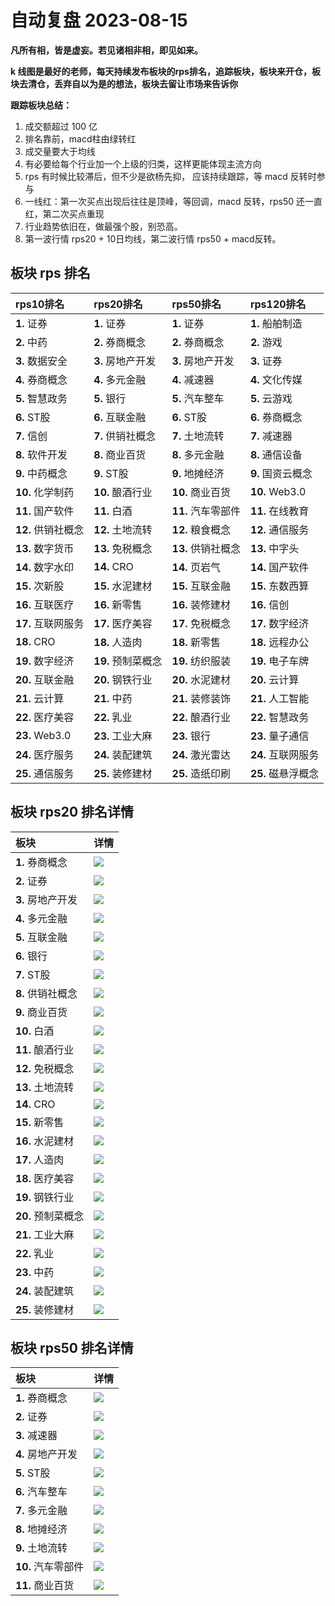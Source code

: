 # 自动复盘 2023-08-15

**凡所有相，皆是虚妄。若见诸相非相，即见如来。**

**k 线图是最好的老师，每天持续发布板块的rps排名，追踪板块，板块来开仓，板块去清仓，丢弃自以为是的想法，板块去留让市场来告诉你**
        
**跟踪板块总结：**
1. 成交额超过 100 亿
2. 排名靠前，macd柱由绿转红
3. 成交量要大于均线
4. 有必要给每个行业加一个上级的归类，这样更能体现主流方向
5. rps 有时候比较滞后，但不少是欲杨先抑， 应该持续跟踪，等 macd 反转时参与
6. 一线红：第一次买点出现后往往是顶峰，等回调，macd 反转，rps50 还一直红，第二次买点重现
7. 行业趋势依旧在，做最强个股，别恐高。
8. 第一波行情 rps20 + 10日均线，第二波行情 rps50 + macd反转。
        
## 板块 rps 排名
| rps10排名          | rps20排名          | rps50排名          | rps120排名         |
|:-------------------|:-------------------|:-------------------|:-------------------|
| **1.** 证券        | **1.** 证券        | **1.** 证券        | **1.** 船舶制造    |
| **2.** 中药        | **2.** 券商概念    | **2.** 券商概念    | **2.** 游戏        |
| **3.** 数据安全    | **3.** 房地产开发  | **3.** 房地产开发  | **3.** 证券        |
| **4.** 券商概念    | **4.** 多元金融    | **4.** 减速器      | **4.** 文化传媒    |
| **5.** 智慧政务    | **5.** 银行        | **5.** 汽车整车    | **5.** 云游戏      |
| **6.** ST股        | **6.** 互联金融    | **6.** ST股        | **6.** 券商概念    |
| **7.** 信创        | **7.** 供销社概念  | **7.** 土地流转    | **7.** 减速器      |
| **8.** 软件开发    | **8.** 商业百货    | **8.** 多元金融    | **8.** 通信设备    |
| **9.** 中药概念    | **9.** ST股        | **9.** 地摊经济    | **9.** 国资云概念  |
| **10.** 化学制药   | **10.** 酿酒行业   | **10.** 商业百货   | **10.** Web3.0     |
| **11.** 国产软件   | **11.** 白酒       | **11.** 汽车零部件 | **11.** 在线教育   |
| **12.** 供销社概念 | **12.** 土地流转   | **12.** 粮食概念   | **12.** 通信服务   |
| **13.** 数字货币   | **13.** 免税概念   | **13.** 供销社概念 | **13.** 中字头     |
| **14.** 数字水印   | **14.** CRO        | **14.** 页岩气     | **14.** 国产软件   |
| **15.** 次新股     | **15.** 水泥建材   | **15.** 互联金融   | **15.** 东数西算   |
| **16.** 互联医疗   | **16.** 新零售     | **16.** 装修建材   | **16.** 信创       |
| **17.** 互联网服务 | **17.** 医疗美容   | **17.** 免税概念   | **17.** 数字经济   |
| **18.** CRO        | **18.** 人造肉     | **18.** 新零售     | **18.** 远程办公   |
| **19.** 数字经济   | **19.** 预制菜概念 | **19.** 纺织服装   | **19.** 电子车牌   |
| **20.** 互联金融   | **20.** 钢铁行业   | **20.** 水泥建材   | **20.** 云计算     |
| **21.** 云计算     | **21.** 中药       | **21.** 装修装饰   | **21.** 人工智能   |
| **22.** 医疗美容   | **22.** 乳业       | **22.** 酿酒行业   | **22.** 智慧政务   |
| **23.** Web3.0     | **23.** 工业大麻   | **23.** 银行       | **23.** 量子通信   |
| **24.** 医疗服务   | **24.** 装配建筑   | **24.** 激光雷达   | **24.** 互联网服务 |
| **25.** 通信服务   | **25.** 装修建材   | **25.** 造纸印刷   | **25.** 磁悬浮概念 |
## 板块 rps20 排名详情
| 板块               | 详情                                                                                                |
|:-------------------|:----------------------------------------------------------------------------------------------------|
| **1.** 券商概念    | ![](https://sykent-blog-image.oss-cn-beijing.aliyuncs.com/quant/image/2023/8/1692086749333-tmp.jpg) |
| **2.** 证券        | ![](https://sykent-blog-image.oss-cn-beijing.aliyuncs.com/quant/image/2023/8/1692086750718-tmp.jpg) |
| **3.** 房地产开发  | ![](https://sykent-blog-image.oss-cn-beijing.aliyuncs.com/quant/image/2023/8/1692086751802-tmp.jpg) |
| **4.** 多元金融    | ![](https://sykent-blog-image.oss-cn-beijing.aliyuncs.com/quant/image/2023/8/1692086752853-tmp.jpg) |
| **5.** 互联金融    | ![](https://sykent-blog-image.oss-cn-beijing.aliyuncs.com/quant/image/2023/8/1692086754017-tmp.jpg) |
| **6.** 银行        | ![](https://sykent-blog-image.oss-cn-beijing.aliyuncs.com/quant/image/2023/8/1692086755118-tmp.jpg) |
| **7.** ST股        | ![](https://sykent-blog-image.oss-cn-beijing.aliyuncs.com/quant/image/2023/8/1692086756181-tmp.jpg) |
| **8.** 供销社概念  | ![](https://sykent-blog-image.oss-cn-beijing.aliyuncs.com/quant/image/2023/8/1692086757086-tmp.jpg) |
| **9.** 商业百货    | ![](https://sykent-blog-image.oss-cn-beijing.aliyuncs.com/quant/image/2023/8/1692086758203-tmp.jpg) |
| **10.** 白酒       | ![](https://sykent-blog-image.oss-cn-beijing.aliyuncs.com/quant/image/2023/8/1692086759366-tmp.jpg) |
| **11.** 酿酒行业   | ![](https://sykent-blog-image.oss-cn-beijing.aliyuncs.com/quant/image/2023/8/1692086760417-tmp.jpg) |
| **12.** 免税概念   | ![](https://sykent-blog-image.oss-cn-beijing.aliyuncs.com/quant/image/2023/8/1692086761633-tmp.jpg) |
| **13.** 土地流转   | ![](https://sykent-blog-image.oss-cn-beijing.aliyuncs.com/quant/image/2023/8/1692086762799-tmp.jpg) |
| **14.** CRO        | ![](https://sykent-blog-image.oss-cn-beijing.aliyuncs.com/quant/image/2023/8/1692086763980-tmp.jpg) |
| **15.** 新零售     | ![](https://sykent-blog-image.oss-cn-beijing.aliyuncs.com/quant/image/2023/8/1692086765234-tmp.jpg) |
| **16.** 水泥建材   | ![](https://sykent-blog-image.oss-cn-beijing.aliyuncs.com/quant/image/2023/8/1692086766317-tmp.jpg) |
| **17.** 人造肉     | ![](https://sykent-blog-image.oss-cn-beijing.aliyuncs.com/quant/image/2023/8/1692086767367-tmp.jpg) |
| **18.** 医疗美容   | ![](https://sykent-blog-image.oss-cn-beijing.aliyuncs.com/quant/image/2023/8/1692086768452-tmp.jpg) |
| **19.** 钢铁行业   | ![](https://sykent-blog-image.oss-cn-beijing.aliyuncs.com/quant/image/2023/8/1692086769595-tmp.jpg) |
| **20.** 预制菜概念 | ![](https://sykent-blog-image.oss-cn-beijing.aliyuncs.com/quant/image/2023/8/1692086770602-tmp.jpg) |
| **21.** 工业大麻   | ![](https://sykent-blog-image.oss-cn-beijing.aliyuncs.com/quant/image/2023/8/1692086771680-tmp.jpg) |
| **22.** 乳业       | ![](https://sykent-blog-image.oss-cn-beijing.aliyuncs.com/quant/image/2023/8/1692086772748-tmp.jpg) |
| **23.** 中药       | ![](https://sykent-blog-image.oss-cn-beijing.aliyuncs.com/quant/image/2023/8/1692086773799-tmp.jpg) |
| **24.** 装配建筑   | ![](https://sykent-blog-image.oss-cn-beijing.aliyuncs.com/quant/image/2023/8/1692086774782-tmp.jpg) |
| **25.** 装修建材   | ![](https://sykent-blog-image.oss-cn-beijing.aliyuncs.com/quant/image/2023/8/1692086775816-tmp.jpg) |
## 板块 rps50 排名详情
| 板块               | 详情                                                                                                |
|:-------------------|:----------------------------------------------------------------------------------------------------|
| **1.** 券商概念    | ![](https://sykent-blog-image.oss-cn-beijing.aliyuncs.com/quant/image/2023/8/1692086776783-tmp.jpg) |
| **2.** 证券        | ![](https://sykent-blog-image.oss-cn-beijing.aliyuncs.com/quant/image/2023/8/1692086777816-tmp.jpg) |
| **3.** 减速器      | ![](https://sykent-blog-image.oss-cn-beijing.aliyuncs.com/quant/image/2023/8/1692086778917-tmp.jpg) |
| **4.** 房地产开发  | ![](https://sykent-blog-image.oss-cn-beijing.aliyuncs.com/quant/image/2023/8/1692086779848-tmp.jpg) |
| **5.** ST股        | ![](https://sykent-blog-image.oss-cn-beijing.aliyuncs.com/quant/image/2023/8/1692086780849-tmp.jpg) |
| **6.** 汽车整车    | ![](https://sykent-blog-image.oss-cn-beijing.aliyuncs.com/quant/image/2023/8/1692086781850-tmp.jpg) |
| **7.** 多元金融    | ![](https://sykent-blog-image.oss-cn-beijing.aliyuncs.com/quant/image/2023/8/1692086782793-tmp.jpg) |
| **8.** 地摊经济    | ![](https://sykent-blog-image.oss-cn-beijing.aliyuncs.com/quant/image/2023/8/1692086783849-tmp.jpg) |
| **9.** 土地流转    | ![](https://sykent-blog-image.oss-cn-beijing.aliyuncs.com/quant/image/2023/8/1692086784917-tmp.jpg) |
| **10.** 汽车零部件 | ![](https://sykent-blog-image.oss-cn-beijing.aliyuncs.com/quant/image/2023/8/1692086786064-tmp.jpg) |
| **11.** 商业百货   | ![](https://sykent-blog-image.oss-cn-beijing.aliyuncs.com/quant/image/2023/8/1692086787098-tmp.jpg) |